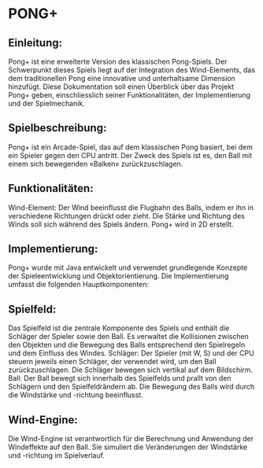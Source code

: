 # PONG+

## Einleitung:
Pong+ ist eine erweiterte Version des klassischen Pong-Spiels. Der Schwerpunkt dieses Spiels liegt auf der Integration des Wind-Elements, das dem traditionellen Pong eine innovative und unterhaltsame Dimension hinzufügt. Diese Dokumentation soll einen Überblick über das Projekt Pong+ geben, einschliesslich seiner Funktionalitäten, der Implementierung und der Spielmechanik.

## Spielbeschreibung:
Pong+ ist ein Arcade-Spiel, das auf dem klassischen Pong basiert, bei dem ein Spieler gegen den CPU antritt. Der Zweck des Spiels ist es, den Ball mit einem sich bewegenden «Balken» zurückzuschlagen.

## Funktionalitäten:
Wind-Element: Der Wind beeinflusst die Flugbahn des Balls, indem er ihn in verschiedene Richtungen drückt oder zieht. Die Stärke und Richtung des Winds soll sich während des Spiels ändern. Pong+ wird in 2D erstellt.

## Implementierung:
Pong+ wurde mit Java entwickelt und verwendet grundlegende Konzepte der Spieleentwicklung und Objektorientierung. Die Implementierung umfasst die folgenden Hauptkomponenten:

## Spielfeld: 
Das Spielfeld ist die zentrale Komponente des Spiels und enthält die Schläger der Spieler sowie den Ball. Es verwaltet die Kollisionen zwischen den Objekten und die Bewegung des Balls entsprechend den Spielregeln und dem Einfluss des Windes.
Schläger: Der Spieler (mit W, S) und der CPU steuern jeweils einen Schläger, der verwendet wird, um den Ball zurückzuschlagen. Die Schläger bewegen sich vertikal auf dem Bildschirm.
Ball: Der Ball bewegt sich innerhalb des Spielfelds und prallt von den Schlägern und den Spielfeldrändern ab. Die Bewegung des Balls wird durch die Windstärke und -richtung beeinflusst.

## Wind-Engine: 
Die Wind-Engine ist verantwortlich für die Berechnung und Anwendung der Windeffekte auf den Ball. Sie simuliert die Veränderungen der Windstärke und -richtung im Spielverlauf.
